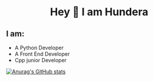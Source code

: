 <h1 ALIGN=center>Hey 👋 I am Hundera </h1>
<p align=center>

## I am:


- A Python Developer
- A Front End Developer 
- Cpp junior Developer

[![Anurag's GitHub stats](https://github-readme-stats.vercel.app/api?username=hunderaweke&theme=onedark)](https://github.com/anuraghazra/github-readme-stats)
</p>
